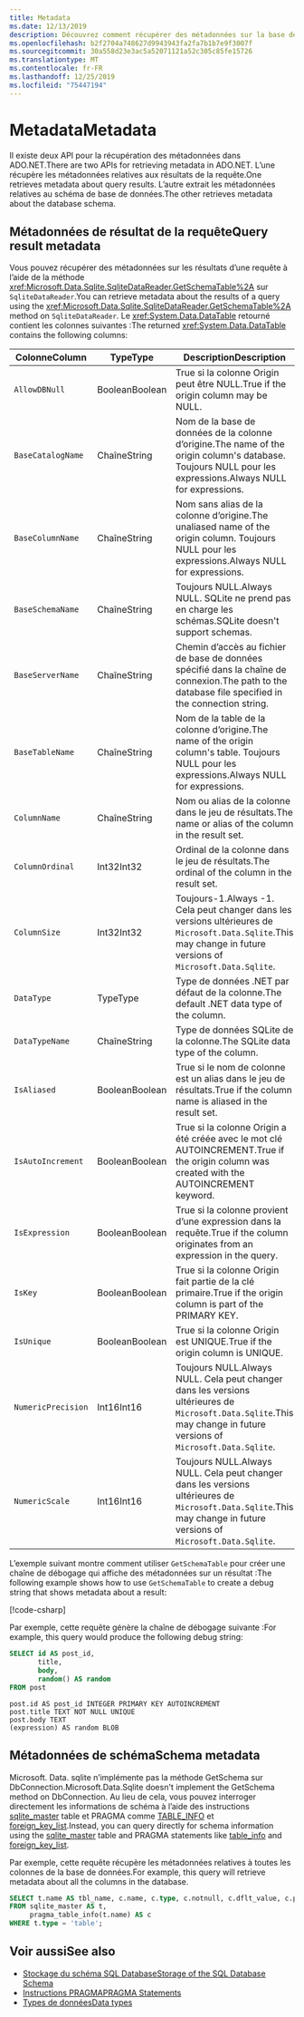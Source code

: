 ```yaml
---
title: Metadata
ms.date: 12/13/2019
description: Découvrez comment récupérer des métadonnées sur la base de données.
ms.openlocfilehash: b2f2704a748627d9943943fa2fa7b1b7e9f3007f
ms.sourcegitcommit: 30a558d23e3ac5a52071121a52c305c85fe15726
ms.translationtype: MT
ms.contentlocale: fr-FR
ms.lasthandoff: 12/25/2019
ms.locfileid: "75447194"
---
```

# <a name="metadata"></a><span data-ttu-id="c00d5-103">Metadata</span><span class="sxs-lookup"><span data-stu-id="c00d5-103">Metadata</span></span>

<span data-ttu-id="c00d5-104">Il existe deux API pour la récupération des métadonnées dans ADO.NET.</span><span class="sxs-lookup"><span data-stu-id="c00d5-104">There are two APIs for retrieving metadata in ADO.NET.</span></span> <span data-ttu-id="c00d5-105">L’une récupère les métadonnées relatives aux résultats de la requête.</span><span class="sxs-lookup"><span data-stu-id="c00d5-105">One retrieves metadata about query results.</span></span> <span data-ttu-id="c00d5-106">L’autre extrait les métadonnées relatives au schéma de base de données.</span><span class="sxs-lookup"><span data-stu-id="c00d5-106">The other retrieves metadata about the database schema.</span></span>

## <a name="query-result-metadata"></a><span data-ttu-id="c00d5-107">Métadonnées de résultat de la requête</span><span class="sxs-lookup"><span data-stu-id="c00d5-107">Query result metadata</span></span>

<span data-ttu-id="c00d5-108">Vous pouvez récupérer des métadonnées sur les résultats d’une requête à l’aide de la méthode <xref:Microsoft.Data.Sqlite.SqliteDataReader.GetSchemaTable%2A> sur `SqliteDataReader`.</span><span class="sxs-lookup"><span data-stu-id="c00d5-108">You can retrieve metadata about the results of a query using the <xref:Microsoft.Data.Sqlite.SqliteDataReader.GetSchemaTable%2A> method on `SqliteDataReader`.</span></span> <span data-ttu-id="c00d5-109">Le <xref:System.Data.DataTable> retourné contient les colonnes suivantes :</span><span class="sxs-lookup"><span data-stu-id="c00d5-109">The returned <xref:System.Data.DataTable> contains the following columns:</span></span>

| <span data-ttu-id="c00d5-110">Colonne</span><span class="sxs-lookup"><span data-stu-id="c00d5-110">Column</span></span>             | <span data-ttu-id="c00d5-111">Type</span><span class="sxs-lookup"><span data-stu-id="c00d5-111">Type</span></span>    | <span data-ttu-id="c00d5-112">Description</span><span class="sxs-lookup"><span data-stu-id="c00d5-112">Description</span></span>                                                               |
| ------------------ | ------- | ------------------------------------------------------------------------- |
| `AllowDBNull`      | <span data-ttu-id="c00d5-113">Boolean</span><span class="sxs-lookup"><span data-stu-id="c00d5-113">Boolean</span></span> | <span data-ttu-id="c00d5-114">True si la colonne Origin peut être NULL.</span><span class="sxs-lookup"><span data-stu-id="c00d5-114">True if the origin column may be NULL.</span></span>                                    |
| `BaseCatalogName`  | <span data-ttu-id="c00d5-115">Chaîne</span><span class="sxs-lookup"><span data-stu-id="c00d5-115">String</span></span>  | <span data-ttu-id="c00d5-116">Nom de la base de données de la colonne d’origine.</span><span class="sxs-lookup"><span data-stu-id="c00d5-116">The name of the origin column's database.</span></span> <span data-ttu-id="c00d5-117">Toujours NULL pour les expressions.</span><span class="sxs-lookup"><span data-stu-id="c00d5-117">Always NULL for expressions.</span></span>    |
| `BaseColumnName`   | <span data-ttu-id="c00d5-118">Chaîne</span><span class="sxs-lookup"><span data-stu-id="c00d5-118">String</span></span>  | <span data-ttu-id="c00d5-119">Nom sans alias de la colonne d’origine.</span><span class="sxs-lookup"><span data-stu-id="c00d5-119">The unaliased name of the origin column.</span></span> <span data-ttu-id="c00d5-120">Toujours NULL pour les expressions.</span><span class="sxs-lookup"><span data-stu-id="c00d5-120">Always NULL for expressions.</span></span>    |
| `BaseSchemaName`   | <span data-ttu-id="c00d5-121">Chaîne</span><span class="sxs-lookup"><span data-stu-id="c00d5-121">String</span></span>  | <span data-ttu-id="c00d5-122">Toujours NULL.</span><span class="sxs-lookup"><span data-stu-id="c00d5-122">Always NULL.</span></span> <span data-ttu-id="c00d5-123">SQLite ne prend pas en charge les schémas.</span><span class="sxs-lookup"><span data-stu-id="c00d5-123">SQLite doesn't support schemas.</span></span>                              |
| `BaseServerName`   | <span data-ttu-id="c00d5-124">Chaîne</span><span class="sxs-lookup"><span data-stu-id="c00d5-124">String</span></span>  | <span data-ttu-id="c00d5-125">Chemin d’accès au fichier de base de données spécifié dans la chaîne de connexion.</span><span class="sxs-lookup"><span data-stu-id="c00d5-125">The path to the database file specified in the connection string.</span></span>         |
| `BaseTableName`    | <span data-ttu-id="c00d5-126">Chaîne</span><span class="sxs-lookup"><span data-stu-id="c00d5-126">String</span></span>  | <span data-ttu-id="c00d5-127">Nom de la table de la colonne d’origine.</span><span class="sxs-lookup"><span data-stu-id="c00d5-127">The name of the origin column's table.</span></span> <span data-ttu-id="c00d5-128">Toujours NULL pour les expressions.</span><span class="sxs-lookup"><span data-stu-id="c00d5-128">Always NULL for expressions.</span></span>       |
| `ColumnName`       | <span data-ttu-id="c00d5-129">Chaîne</span><span class="sxs-lookup"><span data-stu-id="c00d5-129">String</span></span>  | <span data-ttu-id="c00d5-130">Nom ou alias de la colonne dans le jeu de résultats.</span><span class="sxs-lookup"><span data-stu-id="c00d5-130">The name or alias of the column in the result set.</span></span>                        |
| `ColumnOrdinal`    | <span data-ttu-id="c00d5-131">Int32</span><span class="sxs-lookup"><span data-stu-id="c00d5-131">Int32</span></span>   | <span data-ttu-id="c00d5-132">Ordinal de la colonne dans le jeu de résultats.</span><span class="sxs-lookup"><span data-stu-id="c00d5-132">The ordinal of the column in the result set.</span></span>                              |
| `ColumnSize`       | <span data-ttu-id="c00d5-133">Int32</span><span class="sxs-lookup"><span data-stu-id="c00d5-133">Int32</span></span>   | <span data-ttu-id="c00d5-134">Toujours-1.</span><span class="sxs-lookup"><span data-stu-id="c00d5-134">Always -1.</span></span> <span data-ttu-id="c00d5-135">Cela peut changer dans les versions ultérieures de `Microsoft.Data.Sqlite`.</span><span class="sxs-lookup"><span data-stu-id="c00d5-135">This may change in future versions of `Microsoft.Data.Sqlite`.</span></span>   |
| `DataType`         | <span data-ttu-id="c00d5-136">Type</span><span class="sxs-lookup"><span data-stu-id="c00d5-136">Type</span></span>    | <span data-ttu-id="c00d5-137">Type de données .NET par défaut de la colonne.</span><span class="sxs-lookup"><span data-stu-id="c00d5-137">The default .NET data type of the column.</span></span>                                 |
| `DataTypeName`     | <span data-ttu-id="c00d5-138">Chaîne</span><span class="sxs-lookup"><span data-stu-id="c00d5-138">String</span></span>  | <span data-ttu-id="c00d5-139">Type de données SQLite de la colonne.</span><span class="sxs-lookup"><span data-stu-id="c00d5-139">The SQLite data type of the column.</span></span>                                       |
| `IsAliased`        | <span data-ttu-id="c00d5-140">Boolean</span><span class="sxs-lookup"><span data-stu-id="c00d5-140">Boolean</span></span> | <span data-ttu-id="c00d5-141">True si le nom de colonne est un alias dans le jeu de résultats.</span><span class="sxs-lookup"><span data-stu-id="c00d5-141">True if the column name is aliased in the result set.</span></span>                     |
| `IsAutoIncrement`  | <span data-ttu-id="c00d5-142">Boolean</span><span class="sxs-lookup"><span data-stu-id="c00d5-142">Boolean</span></span> | <span data-ttu-id="c00d5-143">True si la colonne Origin a été créée avec le mot clé AUTOINCREMENT.</span><span class="sxs-lookup"><span data-stu-id="c00d5-143">True if the origin column was created with the AUTOINCREMENT keyword.</span></span>     |
| `IsExpression`     | <span data-ttu-id="c00d5-144">Boolean</span><span class="sxs-lookup"><span data-stu-id="c00d5-144">Boolean</span></span> | <span data-ttu-id="c00d5-145">True si la colonne provient d’une expression dans la requête.</span><span class="sxs-lookup"><span data-stu-id="c00d5-145">True if the column originates from an expression in the query.</span></span>            |
| `IsKey`            | <span data-ttu-id="c00d5-146">Boolean</span><span class="sxs-lookup"><span data-stu-id="c00d5-146">Boolean</span></span> | <span data-ttu-id="c00d5-147">True si la colonne Origin fait partie de la clé primaire.</span><span class="sxs-lookup"><span data-stu-id="c00d5-147">True if the origin column is part of the PRIMARY KEY.</span></span>                     |
| `IsUnique`         | <span data-ttu-id="c00d5-148">Boolean</span><span class="sxs-lookup"><span data-stu-id="c00d5-148">Boolean</span></span> | <span data-ttu-id="c00d5-149">True si la colonne Origin est UNIQUE.</span><span class="sxs-lookup"><span data-stu-id="c00d5-149">True if the origin column is UNIQUE.</span></span>                                      |
| `NumericPrecision` | <span data-ttu-id="c00d5-150">Int16</span><span class="sxs-lookup"><span data-stu-id="c00d5-150">Int16</span></span>   | <span data-ttu-id="c00d5-151">Toujours NULL.</span><span class="sxs-lookup"><span data-stu-id="c00d5-151">Always NULL.</span></span> <span data-ttu-id="c00d5-152">Cela peut changer dans les versions ultérieures de `Microsoft.Data.Sqlite`.</span><span class="sxs-lookup"><span data-stu-id="c00d5-152">This may change in future versions of `Microsoft.Data.Sqlite`.</span></span> |
| `NumericScale`     | <span data-ttu-id="c00d5-153">Int16</span><span class="sxs-lookup"><span data-stu-id="c00d5-153">Int16</span></span>   | <span data-ttu-id="c00d5-154">Toujours NULL.</span><span class="sxs-lookup"><span data-stu-id="c00d5-154">Always NULL.</span></span> <span data-ttu-id="c00d5-155">Cela peut changer dans les versions ultérieures de `Microsoft.Data.Sqlite`.</span><span class="sxs-lookup"><span data-stu-id="c00d5-155">This may change in future versions of `Microsoft.Data.Sqlite`.</span></span> |

<span data-ttu-id="c00d5-156">L’exemple suivant montre comment utiliser `GetSchemaTable` pour créer une chaîne de débogage qui affiche des métadonnées sur un résultat :</span><span class="sxs-lookup"><span data-stu-id="c00d5-156">The following example shows how to use `GetSchemaTable` to create a debug string that shows metadata about a result:</span></span>

[!code-csharp[](../../../../samples/snippets/standard/data/sqlite/ResultMetadataSample/Program.cs?name=snippet_ResultMetadata)]

<span data-ttu-id="c00d5-157">Par exemple, cette requête génère la chaîne de débogage suivante :</span><span class="sxs-lookup"><span data-stu-id="c00d5-157">For example, this query would produce the following debug string:</span></span>

```sql
SELECT id AS post_id,
       title,
       body,
       random() AS random
FROM post
```

```output
post.id AS post_id INTEGER PRIMARY KEY AUTOINCREMENT
post.title TEXT NOT NULL UNIQUE
post.body TEXT
(expression) AS random BLOB
```

## <a name="schema-metadata"></a><span data-ttu-id="c00d5-158">Métadonnées de schéma</span><span class="sxs-lookup"><span data-stu-id="c00d5-158">Schema metadata</span></span>

<span data-ttu-id="c00d5-159">Microsoft. Data. sqlite n’implémente pas la méthode GetSchema sur DbConnection.</span><span class="sxs-lookup"><span data-stu-id="c00d5-159">Microsoft.Data.Sqlite doesn't implement the GetSchema method on DbConnection.</span></span> <span data-ttu-id="c00d5-160">Au lieu de cela, vous pouvez interroger directement les informations de schéma à l’aide des instructions [sqlite_master](https://www.sqlite.org/fileformat.html#storage_of_the_sql_database_schema) table et PRAGMA comme [TABLE_INFO](https://www.sqlite.org/pragma.html#pragma_table_info) et [foreign_key_list](https://www.sqlite.org/pragma.html#pragma_foreign_key_list).</span><span class="sxs-lookup"><span data-stu-id="c00d5-160">Instead, you can query directly for schema information using the [sqlite_master](https://www.sqlite.org/fileformat.html#storage_of_the_sql_database_schema) table and PRAGMA statements like [table_info](https://www.sqlite.org/pragma.html#pragma_table_info) and [foreign_key_list](https://www.sqlite.org/pragma.html#pragma_foreign_key_list).</span></span>

<span data-ttu-id="c00d5-161">Par exemple, cette requête récupère les métadonnées relatives à toutes les colonnes de la base de données.</span><span class="sxs-lookup"><span data-stu-id="c00d5-161">For example, this query will retrieve metadata about all the columns in the database.</span></span>

```sql
SELECT t.name AS tbl_name, c.name, c.type, c.notnull, c.dflt_value, c.pk
FROM sqlite_master AS t,
     pragma_table_info(t.name) AS c
WHERE t.type = 'table';
```

## <a name="see-also"></a><span data-ttu-id="c00d5-162">Voir aussi</span><span class="sxs-lookup"><span data-stu-id="c00d5-162">See also</span></span>

* [<span data-ttu-id="c00d5-163">Stockage du schéma SQL Database</span><span class="sxs-lookup"><span data-stu-id="c00d5-163">Storage of the SQL Database Schema</span></span>](https://www.sqlite.org/fileformat.html#storage_of_the_sql_database_schema)
* [<span data-ttu-id="c00d5-164">Instructions PRAGMA</span><span class="sxs-lookup"><span data-stu-id="c00d5-164">PRAGMA Statements</span></span>](https://www.sqlite.org/pragma.html)
* [<span data-ttu-id="c00d5-165">Types de données</span><span class="sxs-lookup"><span data-stu-id="c00d5-165">Data types</span></span>](types.md)
